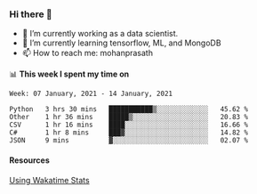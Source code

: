 ### Hi there 👋

- 🔭 I’m currently working as a data scientist.
- 🌱 I’m currently learning tensorflow, ML, and MongoDB
- 📫 How to reach me: mohanprasath

📊 **This week I spent my time on**
<!--START_SECTION:waka-->
```text
Week: 07 January, 2021 - 14 January, 2021

Python   3 hrs 30 mins   ███████████▒░░░░░░░░░░░░░   45.62 % 
Other    1 hr 36 mins    █████▒░░░░░░░░░░░░░░░░░░░   20.83 % 
CSV      1 hr 16 mins    ████░░░░░░░░░░░░░░░░░░░░░   16.66 % 
C#       1 hr 8 mins     ███▓░░░░░░░░░░░░░░░░░░░░░   14.82 % 
JSON     9 mins          ▓░░░░░░░░░░░░░░░░░░░░░░░░   02.07 % 
```
<!--END_SECTION:waka-->

#### Resources
[Using Wakatime Stats](https://github.com/marketplace/actions/waka-readme)
